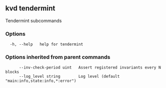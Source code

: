 <!--
title: tendermint
order: 0
-->
## kvd tendermint

Tendermint subcommands

### Options

```
  -h, --help   help for tendermint
```

### Options inherited from parent commands

```
      --inv-check-period uint   Assert registered invariants every N blocks
      --log_level string        Log level (default "main:info,state:info,*:error")
```

